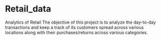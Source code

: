 # Retail_data
Analytics of Retail
The objective of this project is to analyze the day-to-day transactions and keep a track of its customers 
spread across various locations along with their purchases/returns across various categories.
